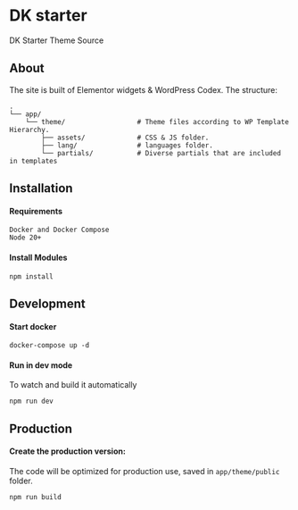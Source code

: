 # DK starter
DK Starter Theme Source

## About

The site is built of Elementor widgets & WordPress Codex. The structure:
```
.
└── app/
    └── theme/                  # Theme files according to WP Template Hierarchy.
        ├── assets/             # CSS & JS folder. 
        ├── lang/               # languages folder.
        └── partials/           # Diverse partials that are included in templates

```
## Installation

#### Requirements
``` 
Docker and Docker Compose
Node 20+
```

#### Install Modules
```
npm install 
```

## Development

#### Start docker
```
docker-compose up -d
```

#### Run in dev mode 
To watch and build it automatically
```
npm run dev
```

## Production
#### Create the production version:
The code will be optimized for production use, saved in `app/theme/public` folder. 
```
npm run build
```
